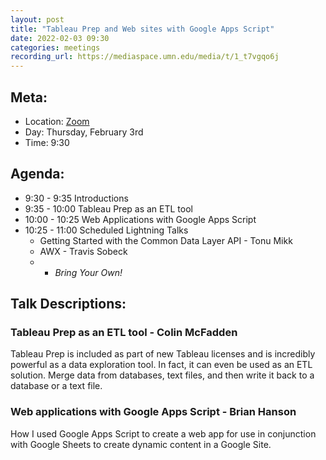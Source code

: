 ```yaml
---
layout: post
title: "Tableau Prep and Web sites with Google Apps Script"
date: 2022-02-03 09:30
categories: meetings
recording_url: https://mediaspace.umn.edu/media/t/1_t7vgqo6j
---
```


## Meta:

- Location: [Zoom](https://z.umn.edu/cpmstream)
- Day: Thursday, February 3rd
- Time: 9:30

## Agenda:

- 9:30 - 9:35 Introductions
- 9:35 - 10:00 Tableau Prep as an ETL tool
- 10:00 - 10:25 Web Applications with Google Apps Script
- 10:25 - 11:00 Scheduled Lightning Talks
  - Getting Started with the Common Data Layer API - Tonu Mikk
  - AWX - Travis Sobeck
  -   - _Bring Your Own!_

## Talk Descriptions:

### Tableau Prep as an ETL tool - Colin McFadden 

Tableau Prep is included as part of new Tableau licenses and is incredibly powerful as a data exploration tool. In fact, it can even be used as an ETL solution. Merge data from databases, text files, and then write it back to a database or a text file.

### Web applications with Google Apps Script - Brian Hanson

How I used Google Apps Script to create a web app for use in conjunction with Google Sheets to create dynamic content in a Google Site.
